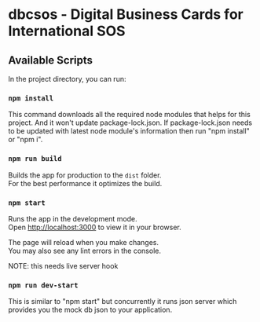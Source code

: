 # dbcsos - Digital Business Cards for International SOS

## Available Scripts

In the project directory, you can run:

### `npm install`

This command downloads all the required node modules that helps for this project.
And it won't update package-lock.json. If package-lock.json needs to be updated
with latest node module's information then run "npm install" or "npm i".


### `npm run build`

Builds the app for production to the `dist` folder.\
For the best performance it optimizes the build.

### `npm start`

Runs the app in the development mode.\
Open [http://localhost:3000](http://localhost:3000) to view it in your browser.

The page will reload when you make changes.\
You may also see any lint errors in the console.

NOTE: this needs live server hook

### `npm run dev-start`

This is similar to "npm start" but concurrently it runs json server which provides
you the mock db json to your application.